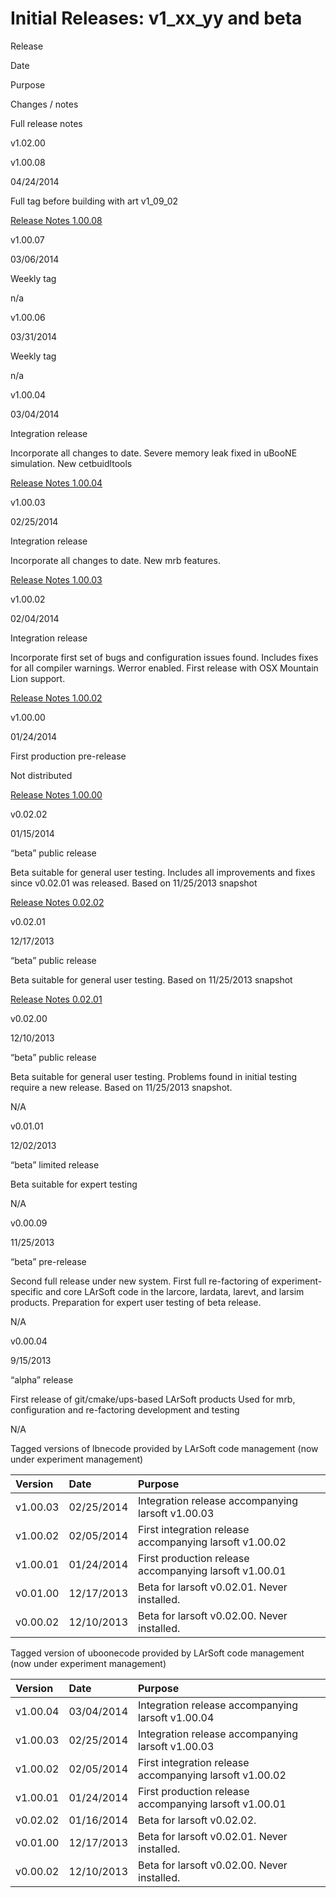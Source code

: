 Initial Releases: v1\_xx\_yy and beta
=============================================================================

Release

Date

Purpose

Changes / notes

Full release notes

v1.02.00

v1.00.08

04/24/2014

Full tag before building with art v1\_09\_02

[Release Notes 1.00.08](Release_Notes_10008)

v1.00.07

03/06/2014

Weekly tag

n/a

v1.00.06

03/31/2014

Weekly tag

n/a

v1.00.04

03/04/2014

Integration release

Incorporate all changes to date. Severe memory leak fixed
 in uBooNE simulation. New cetbuidltools

[Release Notes 1.00.04](Release_Notes_10004)

v1.00.03

02/25/2014

Integration release

Incorporate all changes to date. New mrb features.

[Release Notes 1.00.03](Release_Notes_10003?parent=Initial_Releases)

v1.00.02

02/04/2014

Integration release

Incorporate first set of bugs and configuration issues found.
 Includes fixes for all compiler warnings. Werror enabled.
 First release with OSX Mountain Lion support.

[Release Notes 1.00.02](Release_Notes_10002?parent=Initial_Releases)

v1.00.00

01/24/2014

First production
 pre-release

Not distributed

[Release Notes 1.00.00](Release_Notes_10000?parent=Initial_Releases)

v0.02.02

01/15/2014

“beta” public release

Beta suitable for general user testing. Includes
 all improvements and fixes since v0.02.01 was
 released.
 Based on 11/25/2013 snapshot

[Release Notes 0.02.02](Release_Notes_00202)

v0.02.01

12/17/2013

“beta” public release

Beta suitable for general user testing.
 Based on 11/25/2013 snapshot

[Release Notes 0.02.01](Release_Notes_00201)

v0.02.00

12/10/2013

“beta” public release

Beta suitable for general user testing.
 Problems found in initial testing require
 a new release. Based on 11/25/2013 snapshot.

N/A

v0.01.01

12/02/2013

“beta” limited release

Beta suitable for expert testing

N/A

v0.00.09

11/25/2013

“beta” pre-release

Second full release under new system. First full re-factoring
 of experiment-specific and core LArSoft code in the larcore,
 lardata, larevt, and larsim products. Preparation for expert
 user testing of beta release.

N/A

v0.00.04

9/15/2013

“alpha” release

First release of git/cmake/ups-based LArSoft products
 Used for mrb, configuration and re-factoring
 development and testing

N/A

Tagged versions of lbnecode provided by LArSoft code management (now under experiment management)

|Version|Date|Purpose|
|:------|:---|:------|
|v1.00.03|02/25/2014|Integration release accompanying larsoft v1.00.03|
|v1.00.02|02/05/2014|First integration release accompanying larsoft v1.00.02|
|v1.00.01|01/24/2014|First production release accompanying larsoft v1.00.01|
|v0.01.00|12/17/2013|Beta for larsoft v0.02.01. Never installed.|
|v0.00.02|12/10/2013|Beta for larsoft v0.02.00. Never installed.|

Tagged version of uboonecode provided by LArSoft code management (now under experiment management)

|Version|Date|Purpose|
|:------|:---|:------|
|v1.00.04|03/04/2014|Integration release accompanying larsoft v1.00.04|
|v1.00.03|02/25/2014|Integration release accompanying larsoft v1.00.03|
|v1.00.02|02/05/2014|First integration release accompanying larsoft v1.00.02|
|v1.00.01|01/24/2014|First production release accompanying larsoft v1.00.01|
|v0.02.02|01/16/2014|Beta for larsoft v0.02.02.|
|v0.01.00|12/17/2013|Beta for larsoft v0.02.01. Never installed.|
|v0.00.02|12/10/2013|Beta for larsoft v0.02.00. Never installed.|
